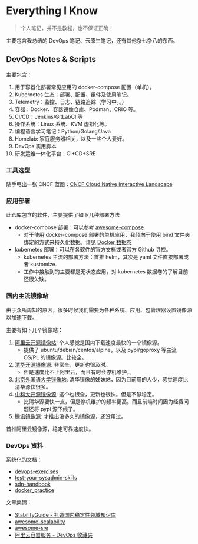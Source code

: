 # Everything I Know

>个人笔记，并不是教程，也不保证正确！

主要包含我总结的 DevOps 笔记、云原生笔记，还有其他杂七杂八的东西。

## DevOps Notes & Scripts

主要包含：

1. 用于容器化部署常见应用的 docker-compose 配置（单机）。
2. Kubernetes 生态：部署、配置、组件及使用笔记。
3. Telemetry：监控、日志、链路追踪（学习中。。）
4. 容器：Docker、容器镜像仓库、Podman、CRIO 等。
5. CI/CD：Jenkins/GitLabCI 等
6. 操作系统：Linux 系统、KVM 虚拟化等。
7. 编程语言学习笔记：Python/Golang/Java
8. Homelab: 家庭服务器相关，以及一些个人爱好。
9. DevOps 实用脚本
10. 研发运维一体化平台：CI+CD+SRE


### 工具选型

随手甩出一张 CNCF 蓝图：[CNCF Cloud Native Interactive Landscape](https://landscape.cncf.io/)

### 应用部署

此仓库包含的软件，主要提供了如下几种部署方法

- docker-compose 部署：可以参考 [awesome-compose](https://github.com/docker/awesome-compose)
  - 对于使用 docker-compose 部署的单机应用，我倾向于使用 bind 文件夹绑定的方式来持久化数据。详见 [Docker 数据卷](/container/docker/Docker%20数据卷.md)
- kubernetes 部署：可以在各软件的官方文档或者官方 Github 寻找。
  - kubernetes 主流的部署方法：首推 helm，其次是 yaml 文件直接部署或者 kustomize.
  - 工作中接触到的主要都是无状态应用，对 kubernetes 数据卷的了解目前还很欠缺。


### 国内主流镜像站

由于众所周知的原因，很多时候我们需要为各种系统、应用、包管理器设置镜像源以加速下载。

主要有如下几个镜像站：

1. [阿里云开源镜像站](https://developer.aliyun.com/mirror/): 个人感觉是国内下载速度最快的一个镜像源。
    - 提供了 ubuntu/debian/centos/alpine，以及 pypi/goproxy 等主流 OS/PL 的镜像源。比较全。
2. [清华开源镜像源](https://mirrors.tuna.tsinghua.edu.cn/): 非常全，更新也很及时。
    - 但是速度比不上阿里云，而且有时会停机维护。。
1. [北京外国语大学镜像站](https://mirrors.bfsu.edu.cn): 清华镜像的姊妹站，因为目前用的人少，感觉速度比清华源快很多。
3. [中科大开源镜像源](http://mirrors.ustc.edu.cn/): 这个也很全，更新也很快。但是不够稳定。
    - 比清华源要快一点，但是停机维护的频率更高。而且前端时间因为经费问题还将 pypi 源下线了。
4. [腾讯镜像源](https://mirrors.cloud.tencent.com/): 才推出没多久的镜像源，还没用过。

首推阿里云镜像源，稳定可靠速度快。


### DevOps 资料

系统化的文档：

- [devops-exercises](https://github.com/bregman-arie/devops-exercises)
- [test-your-sysadmin-skills](https://github.com/trimstray/test-your-sysadmin-skills)
- [sdn-handbook](https://github.com/feiskyer/sdn-handbook)
- [docker_practice](https://github.com/yeasy/docker_practice)

文章集锦：

- [StabilityGuide - 打造国内稳定性领域知识库](https://github.com/StabilityMan/StabilityGuide)
- [awesome-scalability](https://github.com/binhnguyennus/awesome-scalability)
- [awesome-sre](https://github.com/dastergon/awesome-sre)
- [阿里云容器服务 - DevOps 收藏夹](https://github.com/AliyunContainerService/DevOps)

